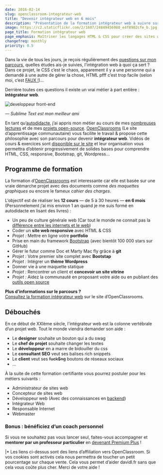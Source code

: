 ```yaml
---
date: 2016-02-14
slug: openclassroom-integrateur-web
title: "Devenir intégrateur web en 6 mois"
description: "Présentation de la formation intégrateur web à suivre sur openclassrooms. Maîtriser HTML, CSS, jQuery et déployer votre propre site internet !"
image: https://c2.staticflickr.com/2/1607/24849456980_e4f8902cfe_b.jpg
page_title: Formation intégrateur web
page_emphasis: Maîtriser les langages HTML & CSS pour créer des sites web
changefreq: monthly
priority: 0.5
---
```


Dans la vie de tous les jours, je reçois régulièrement des [questions sur mon parcours](/blog/metier-integrateur-web.html), quelles études ais-je suivies, l'intégration web à quoi ça sert ? Dans ce projet, le CSS c’est le chaos, apparement il y a une personne qui a demandé à une autre de gérer la chose, HTML pfff c’est trop facile (selon moi, c’est [FAUX !](https://developer.mozilla.org/fr/docs/Web/Guide/HTML/HTML5))…

Derrière toutes ces questions il existe un vrai métier à part entière : __intégrateur web__.

![developpeur front-end](https://c2.staticflickr.com/2/1548/25157237442_ef95ec52e2_b.jpg)

_— Sublime Text est mon meilleur ami_

En tant qu’[autodidacte](/cv.html), j’ai appris mon métier au cours de mes [nombreuses lectures](/books.html) et de mes [projets open-source](/projects.html). [OpenClassrooms](http://clic.reussissonsensemble.fr/click.asp?ref=760613&site=13881&type=text&tnb=5) (Le site d’apprentissage communautaire) vous facilite le travail & propose cette philosophie avec son parcours pour devenir __intégrateur web__. Vidéos de cours & exercices sont [disponible sur le site](http://clic.reussissonsensemble.fr/click.asp?ref=760613&site=13881&type=text&tnb=5) et leur organisation vous permettra d’obtenir progressivement de solides bases pour comprendre HTML, CSS, responsive, Bootstrap, git, Wordpress…

## Programme de formation

La formation d’[OpenClassrooms](http://clic.reussissonsensemble.fr/click.asp?ref=760613&site=13881&type=text&tnb=5) est interessante car elle est basée sur une vraie démarche projet avec des documents comme _des maquettes graphiques_ ou encore le fameux _cahier des charges_.

L’objectif est de réaliser les __12 cours__ — de 5 à 30 heures — __en 6 mois__ (Personnelement j’ai mis environ 1 an quand je me suis formé en autodidacte en lisant des livres) :

- Un peu de culture générale web (Car tout le monde ne connait pas la [différence entre les internets et le web](http://davidl.fr/blog/esprit-web.html))
- Coder un __site web responsive__ avec HTML & CSS
- _Projet :_ Mettre en ligne votre __portfolio__
- Prise en main du framework [Bootstrap](https://github.com/twbs/bootstrap) (avec bientôt 100 000 stars sur GitHub)
- Gérer le futur comme Doc et Marty Mac fly grâce à __git__
- _Projet :_ Votre premier site complet avec __Bootstap__
- _Projet :_ Intégrer un __thème Wordpress__
- Donner vie à une maquette statique
- _Projet :_ Rencontrer un client et __concevoir un site vitrine__
- _Projet :_ Aidez la communauté en proposant votre aide ou en publiant des [outils open source](http://davidl.fr/projects.html)

<div class="m-panel">
  <p class="lead">
  <strong>Plus d’informations sur le parcours ?</strong>
  <br>
  <a href="http://clic.reussissonsensemble.fr/click.asp?ref=760613&site=13881&type=text&tnb=5">Consultez la formation intégrateur web</a> sur le site d’OpenClassrooms.
  </p>
</div>

## Débouchés

En ce début de XXIème siècle, l'intégrateur web est la colonne vertébrale d’un projet web. Tout le monde viendra demander son aide :

- Le __designer__ souhaite un bouton qui a du swag
- Le __chef de projet__ souhaite changer les textes
- Le __développeur__ en a marre de bidouiller du css
- Le __consultant SEO__ veut ses balises rich snippets
- Le __client__ veut ses <del>fuck$ng</del> boutons de réseaux sociaux
- …

À la suite de cette formation certifiante vous pourrez postuler pour les métiers suivants :

- Administrateur de sites web
- Concepteur de sites web
- Développeur web (Avec des connaissances en [backend](http://www.alticreation.com/difference-developpeur-front-end-et-developpeur-back-end/))
- Intégrateur Web
- Responsable Internet
- Webmaster

### Bonus : bénéficiez d’un coach personnel

Si vous ne souhaitez pas vous lancer seul, faites-vous accompagner et __mentorer par un professeur particulier__ en [devenant Premium Plus](http://clic.reussissonsensemble.fr/click.asp?ref=760613&site=13881&type=text&tnb=5) !

|* Les liens ci-dessus sont des liens d’affiliation vers OpenClassroom. Si vos cookies sont activés cela nous permettra de toucher un petit pourcentage sur chaque vente. Cela vous permet d’aider davidl.fr sans que cela vous coûte plus cher. Merci de votre aide !
